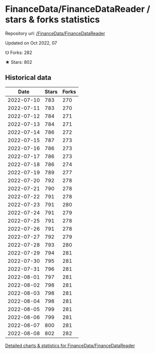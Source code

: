 # FinanceData/FinanceDataReader / stars & forks statistics

Repository url: [/FinanceData/FinanceDataReader](https://github.com/FinanceData/FinanceDataReader)

Updated on Oct 2022, 07

☋ Forks: 282

★ Stars: 802

## Historical data
| Date | Stars | Forks |
|------|-------|-------|
| 2022-07-10 | 783 | 270 | 
| 2022-07-11 | 783 | 270 | 
| 2022-07-12 | 784 | 271 | 
| 2022-07-13 | 784 | 271 | 
| 2022-07-14 | 786 | 272 | 
| 2022-07-15 | 787 | 273 | 
| 2022-07-16 | 786 | 273 | 
| 2022-07-17 | 786 | 273 | 
| 2022-07-18 | 786 | 274 | 
| 2022-07-19 | 789 | 277 | 
| 2022-07-20 | 792 | 278 | 
| 2022-07-21 | 790 | 278 | 
| 2022-07-22 | 791 | 278 | 
| 2022-07-23 | 791 | 280 | 
| 2022-07-24 | 791 | 279 | 
| 2022-07-25 | 791 | 278 | 
| 2022-07-26 | 791 | 278 | 
| 2022-07-27 | 792 | 279 | 
| 2022-07-28 | 793 | 280 | 
| 2022-07-29 | 794 | 281 | 
| 2022-07-30 | 795 | 281 | 
| 2022-07-31 | 796 | 281 | 
| 2022-08-01 | 797 | 281 | 
| 2022-08-02 | 798 | 281 | 
| 2022-08-03 | 798 | 281 | 
| 2022-08-04 | 798 | 281 | 
| 2022-08-05 | 799 | 281 | 
| 2022-08-06 | 799 | 281 | 
| 2022-08-07 | 800 | 281 | 
| 2022-08-08 | 802 | 282 | 


[Detailed charts & statistics for FinanceData/FinanceDataReader](https://reviewgithub.com/rep/FinanceData/FinanceDataReader)
